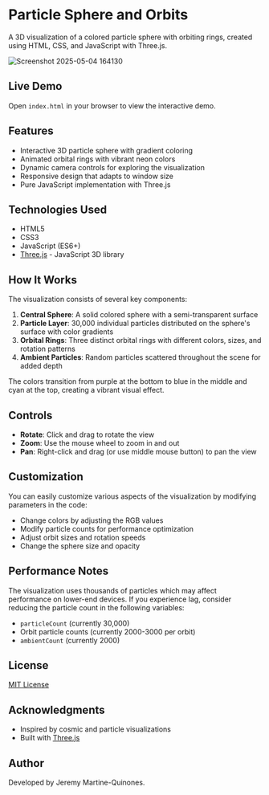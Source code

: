 # Particle Sphere and Orbits

A 3D visualization of a colored particle sphere with orbiting rings, created using HTML, CSS, and JavaScript with Three.js.

![Screenshot 2025-05-04 164130](https://github.com/user-attachments/assets/5773e46b-59a0-4a5c-abaf-1b14dc3b23d5)


## Live Demo

Open `index.html` in your browser to view the interactive demo.

## Features

- Interactive 3D particle sphere with gradient coloring
- Animated orbital rings with vibrant neon colors
- Dynamic camera controls for exploring the visualization
- Responsive design that adapts to window size
- Pure JavaScript implementation with Three.js

## Technologies Used

- HTML5
- CSS3
- JavaScript (ES6+)
- [Three.js](https://threejs.org/) - JavaScript 3D library

## How It Works

The visualization consists of several key components:

1. **Central Sphere**: A solid colored sphere with a semi-transparent surface
2. **Particle Layer**: 30,000 individual particles distributed on the sphere's surface with color gradients
3. **Orbital Rings**: Three distinct orbital rings with different colors, sizes, and rotation patterns
4. **Ambient Particles**: Random particles scattered throughout the scene for added depth

The colors transition from purple at the bottom to blue in the middle and cyan at the top, creating a vibrant visual effect.

## Controls

- **Rotate**: Click and drag to rotate the view
- **Zoom**: Use the mouse wheel to zoom in and out
- **Pan**: Right-click and drag (or use middle mouse button) to pan the view

## Customization

You can easily customize various aspects of the visualization by modifying parameters in the code:

- Change colors by adjusting the RGB values
- Modify particle counts for performance optimization
- Adjust orbit sizes and rotation speeds
- Change the sphere size and opacity

## Performance Notes

The visualization uses thousands of particles which may affect performance on lower-end devices. If you experience lag, consider reducing the particle count in the following variables:

- `particleCount` (currently 30,000)
- Orbit particle counts (currently 2000-3000 per orbit)
- `ambientCount` (currently 2000)

## License

[MIT License](LICENSE)

## Acknowledgments

- Inspired by cosmic and particle visualizations
- Built with [Three.js](https://threejs.org/)

## Author 
Developed by Jeremy Martine-Quinones.
